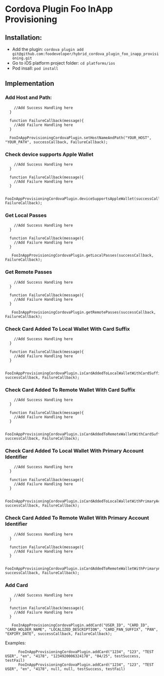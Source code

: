 # Cordova Plugin Foo InApp Provisioning

## Installation:
- Add the plugin: `cordova plugin add git@github.com:foodeveloper/hybrid_cordova_plugin_foo_inapp_provisioning.git`
- Go to iOS platform project folder: `cd platforms/ios`
- Pod insall: `pod install`

## Implementation

### Add Host and Path: 
```function successCallback(result){
    //Add Success Handling here
  }
  
  function FailureCallback(message){
    //Add Failure Handling here
  }
  
  FooInAppProvisioningCordovaPlugin.setHostNameAndPath("YOUR_HOST", "YOUR_PATH", successCallback, FailureCallback);    
```

### Check device supports Apple Wallet

``` function successCallback(result){
    //Add Success Handling here
  }
  
  function FailureCallback(message){
    //Add Failure Handling here
  }
  
  FooInAppProvisioningCordovaPlugin.deviceSupportsAppleWallet(successCallback, FailureCallback);    
```

### Get Local Passes

``` function successCallback(result){
    //Add Success Handling here
  }
  
  function FailureCallback(message){
    //Add Failure Handling here
  }
  
   FooInAppProvisioningCordovaPlugin.getLocalPasses(successCallback, FailureCallback);    
```

### Get Remote Passes

``` function successCallback(result){
    //Add Success Handling here
  }
  
  function FailureCallback(message){
    //Add Failure Handling here
  }
  
   FooInAppProvisioningCordovaPlugin.getRemotePasses(successCallback, FailureCallback);    
```

### Check Card Added To Local Wallet With Card Suffix

``` function successCallback(result){
    //Add Success Handling here
  }
  
  function FailureCallback(message){
    //Add Failure Handling here
  }
  
   FooInAppProvisioningCordovaPlugin.isCardAddedToLocalWalletWithCardSuffix("CARD_SUFFIX", successCallback, FailureCallback);    
```


### Check Card Added To Remote Wallet With Card Suffix

``` function successCallback(result){
    //Add Success Handling here
  }
  
  function FailureCallback(message){
    //Add Failure Handling here
  }
  
   FooInAppProvisioningCordovaPlugin.isCardAddedToRemoteWalletWithCardSuffix("CARD_SUFFIX", successCallback, FailureCallback);    
```

### Check Card Added To Local Wallet With Primary Account Identifier

``` function successCallback(result){
    //Add Success Handling here
  }
  
  function FailureCallback(message){
    //Add Failure Handling here
  }
  
   FooInAppProvisioningCordovaPlugin.isCardAddedToLocalWalletWithPrimaryAccountIdentifier("ACCOUNT_IDENTIFIER", successCallback, FailureCallback);    
```


### Check Card Added To Remote Wallet With Primary Account Identifier

``` function successCallback(result){
    //Add Success Handling here
  }
  
  function FailureCallback(message){
    //Add Failure Handling here
  }
  
   FooInAppProvisioningCordovaPlugin.isCardAddedToRemoteWalletWithPrimaryAccountIdentifier("ACCOUNT_IDENTIFIER", successCallback, FailureCallback);    
```

### Add Card

``` function successCallback(result){
    //Add Success Handling here
  }
  
  function FailureCallback(message){
    //Add Failure Handling here
  }
  
   FooInAppProvisioningCordovaPlugin.addCard("USER_ID", "CARD_ID", "CARD_HOLDER_NAME", "LOCALIZED_DESCRIPTION", "CARD_PAN_SUFFIX", "PAN", "EXPIRY_DATE", successCallback, FailureCallback);    
```
   Examples:
```
      FooInAppProvisioningCordovaPlugin.addCard("1234", "123", "TEST USER", "en", "4178", "1234920006324178", "04/25", testSuccess, testFail)
      FooInAppProvisioningCordovaPlugin.addCard("1234", "123", "TEST USER", "en", "4178", null, null, testSuccess, testFail)
```



